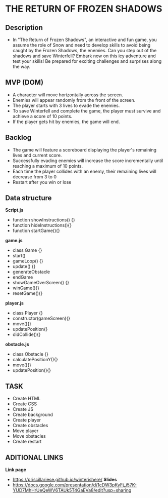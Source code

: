 # THE RETURN OF FROZEN SHADOWS

## Description
- In "The Return of Frozen Shadows", an interactive and fun game, you assume the role of Snow and need to develop skills to avoid being caught by the Frozen Shadows, the enemies. Can you step out of the shadows and save Winterfell? Embark now on this icy adventure and test your skills! Be prepared for exciting challenges and surprises along the way.


## MVP (DOM) 
- A character will move horizontally across the screen.
- Enemies will appear randomly from the front of the screen.
- The player starts with 3 lives to evade the enemies.
- To save Winterfell and complete the game, the player must survive and achieve a score of 10 points.
- If the player gets hit by enemies, the game will end.

## Backlog
- The game will feature a scoreboard displaying the player's remaining lives and current score.
- Successfully evading enemies will increase the score incrementally until reaching a maximum of 10 points.
- Each time the player collides with an enemy, their remaining lives will decrease from 3 to 0
- Restart after you win or lose

## Data structure
**Script.js**
- function showInstructions() {}
- function hideInstructions(){}
- function startGame(){}

**game.js**
- class Game {}
- start()
- gameLoop() {}
- update() {}
- generateObstacle
- endGame
- showGameOverScreen() {}
- winGame(){}
- resetGame(){}

**player.js**
- class Player {}
- constructor(gameScreen){}
- move(){}
- updatePosition{}
- didCollide(){}

 **obstacle.js**
- class Obstacle {}
- calculatePositionY(){}
- move(){}
- updatePosition(){}

## TASK
- Create HTML
- Create CSS
- Create JS
- Create background
- Create player
- Create obstacles
- Move player
- Move obstacles
- Create restart

## ADITIONAL LINKS
**Link page**
- https://priscillariese.github.io/winterishere/
**Slides**
- https://docs.google.com/presentation/d/1cDW3pKyFj_i57K-YUD7MhHrUeQeWV6TAUk5T4GaEVa8/edit?usp=sharing